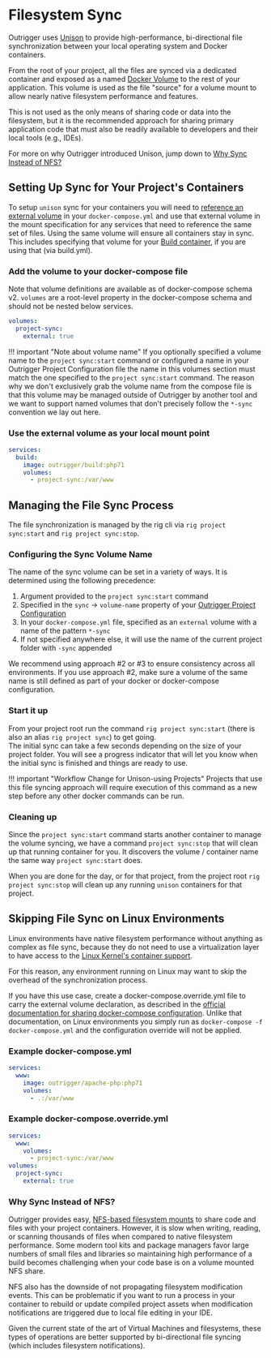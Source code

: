 # Filesystem Sync

Outrigger uses [Unison](https://github.com/bcpierce00/unison) to provide high-performance, bi-directional file synchronization between your local operating system and Docker containers.

From the root of your project, all the files are synced via a dedicated container and exposed as a named [Docker Volume](https://docs.docker.com/engine/tutorials/dockervolumes/) to the rest of your application. This volume is used as the file "source" for a volume mount to allow nearly native filesystem performance and features.

This is not used as the only means of sharing code or data into the filesystem, but it is the recommended approach for sharing primary application code that must also be readily available to developers and their local tools (e.g., IDEs).

For more on why Outrigger introduced Unison, jump down to [Why Sync Instead of NFS?](#why-sync-instead-of-nfs)

## Setting Up Sync for Your Project's Containers

To setup `unison` sync for your containers you will need to [reference an external volume](https://docs.docker.com/compose/compose-file/#volume-configuration-reference)
in your `docker-compose.yml` and use that external volume in the mount specification for any services that need to
reference the same set of files. Using the same volume will ensure all containers stay in sync. This includes specifying that volume for your [Build container](/common-tasks/using-the-build-container), if you are using that (via build.yml).

### Add the volume to your docker-compose file

Note that volume definitions are available as of docker-compose schema v2. `volumes` are a root-level property in the docker-compose schema and should not be nested below services.

```yaml
volumes:
  project-sync:
    external: true
```

!!! important "Note about volume name"
    If you optionally specified a volume name to the `project sync:start` command or configured a name in your Outrigger
    Project Configuration file the name in this volumes section must match the one specified to the `project sync:start`
    command. The reason why we don't exclusively grab the volume name from the compose file is that this volume may be
    managed outside of Outrigger by another tool and we want to support named volumes that don't precisely follow
    the `*-sync` convention we lay out here.

### Use the external volume as your local mount point

```yaml
services:
  build:
    image: outrigger/build:php71
    volumes:
      - project-sync:/var/www
```

## Managing the File Sync Process

The file synchronization is managed by the rig cli via `rig project sync:start` and `rig project sync:stop`.

### Configuring the Sync Volume Name

The name of the sync volume can be set in a variety of ways. It is determined using the following precedence:

1. Argument provided to the `project sync:start` command
2. Specified in the `sync` -> `volume-name` property of your [Outrigger Project Configuration](./project-configuration.md)
3. In your `docker-compose.yml` file, specified as an `external` volume with a name of the pattern `*-sync`
4. If not specified anywhere else, it will use the name of the current project folder with `-sync` appended

We recommend using approach #2 or #3 to ensure consistency across all environments. If you use approach #2, make sure a volume of the same name is still defined as part of your docker or docker-compose configuration.

### Start it up

From your project root run the command `rig project sync:start` (there is also an alias `rig project sync`) to get going.  
The initial sync can take a few seconds depending on the size
of your project folder. You will see a progress indicator that will let you know when the initial sync is finished and
things are ready to use.

!!! important "Workflow Change for Unison-using Projects"
    Projects that use this file syncing approach will require execution of this command as a new step before any other docker commands can be run.

### Cleaning up

Since the `project sync:start` command starts another container to manage the volume syncing, we have a command `project sync:stop`
that will clean up that running container for you. It discovers the volume / container name the same way `project sync:start`
does.

When you are done for the day, or for that project, from the project root `rig project sync:stop` will clean up any running
`unison` containers for that project.

## Skipping File Sync on Linux Environments

Linux environments have native filesystem performance without anything as complex as file sync, because they do not need to use a virtualization layer to have access to the [Linux Kernel's container support](https://jvns.ca/blog/2016/10/10/what-even-is-a-container/).

For this reason, any environment running on Linux may want to skip the overhead of the synchronization process.

If you have this use case, create a  docker-compose.override.yml file to carry the external volume declaration, as described in the [official documentation for sharing docker-compose configuration](https://docs.docker.com/compose/extends/#multiple-compose-files). Unlike that documentation, on Linux environments you simply run as `docker-compose -f docker-compose.yml` and the configuration override will not be applied.

### Example docker-compose.yml

```yaml
services:
  www:
    image: outrigger/apache-php:php71
    volumes:
      - .:/var/www
```

### Example docker-compose.override.yml

```yaml
services:
  www:
    volumes:
      - project-sync:/var/www
volumes:
  project-sync:
    external: true
```

### Why Sync Instead of NFS?

Outrigger provides easy, [NFS-based filesystem mounts](/project-setup/key-concepts) to share code and files with your project containers. However, it is slow when writing, reading, or scanning thousands of files when compared to native filesystem performance.
Some modern tool kits and package managers favor large numbers of small files and libraries so maintaining high performance
of a build becomes challenging when your code base is on a volume mounted NFS share.

NFS also has the downside of not propagating filesystem modification events. This can be problematic if you want to run
a process in your container to rebuild or update compiled project assets when modification notifications are triggered
due to local file editing in your IDE.

Given the current state of the art of Virtual Machines and filesystems, these types of operations are better supported by bi-directional file syncing
(which includes filesystem notifications).
